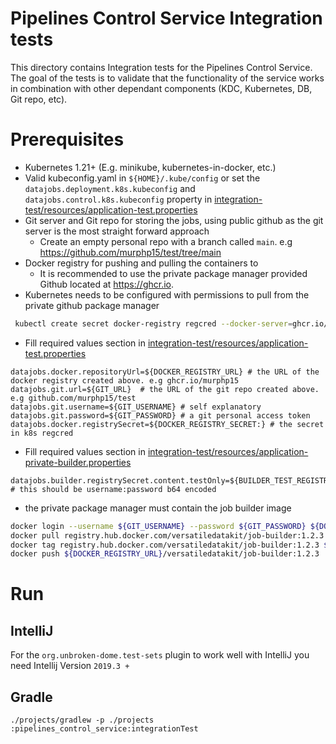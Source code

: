 # Pipelines Control Service Integration tests
This directory contains Integration tests for the Pipelines Control Service.
The goal of the tests is to validate that the functionality of the service
works in combination with other dependant components (KDC, Kubernetes, DB, Git repo, etc).

# Prerequisites
* Kubernetes 1.21+ (E.g. minikube, kubernetes-in-docker, etc.)
* Valid kubeconfig.yaml in ```${HOME}/.kube/config``` or set the ```datajobs.deployment.k8s.kubeconfig``` and ```datajobs.control.k8s.kubeconfig``` property
  in [integration-test/resources/application-test.properties](./resources/application-test.properties)
* Git server and Git repo for storing the jobs, using public github as the git server is the most straight forward approach
  * Create an empty personal repo with a branch called `main`. e.g https://github.com/murphp15/test/tree/main
* Docker registry for pushing and pulling the containers to
  * It is recommended to use the private package manager provided Github located at https://ghcr.io.
* Kubernetes needs to be configured with permissions to pull from the private github package manager
```bash
 kubectl create secret docker-registry regcred --docker-server=ghcr.io/<my_username> --docker-username=<my_username> --docker-password=<github_personal_access_token> --docker-email=<your-email>
```
* Fill required values section in [integration-test/resources/application-test.properties](./resources/application-test.properties)
```properties
datajobs.docker.repositoryUrl=${DOCKER_REGISTRY_URL} # the URL of the docker registry created above. e.g ghcr.io/murphp15
datajobs.git.url=${GIT_URL}  # the URL of the git repo created above. e.g github.com/murphp15/test
datajobs.git.username=${GIT_USERNAME} # self explanatory
datajobs.git.password=${GIT_PASSWORD} # a git personal access token
datajobs.docker.registrySecret=${DOCKER_REGISTRY_SECRET:} # the secret in k8s regcred
```
* Fill required values section in [integration-test/resources/application-private-builder.properties](./resources/application-private-builder.properties)
```properties
datajobs.builder.registrySecret.content.testOnly=${BUILDER_TEST_REGISTRY_SECRET}  # this should be username:password b64 encoded
```
* the private package manager must contain the job builder image
```bash
docker login --username ${GIT_USERNAME} --password ${GIT_PASSWORD} ${DOCKER_REGISTRY_URL}
docker pull registry.hub.docker.com/versatiledatakit/job-builder:1.2.3
docker tag registry.hub.docker.com/versatiledatakit/job-builder:1.2.3 ${DOCKER_REGISTRY_URL}/versatiledatakit/job-builder:1.2.3
docker push ${DOCKER_REGISTRY_URL}/versatiledatakit/job-builder:1.2.3
```

# Run
## IntelliJ
For the ```org.unbroken-dome.test-sets``` plugin to work well with IntelliJ you need Intellij Version ```2019.3 +```

## Gradle
```./projects/gradlew -p ./projects :pipelines_control_service:integrationTest```
